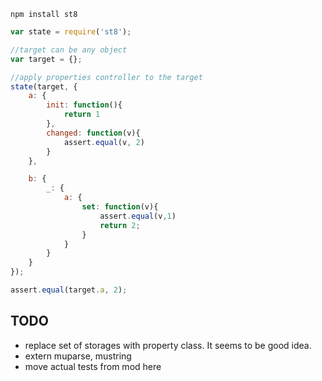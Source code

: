```
npm install st8
```

```js
var state = require('st8');

//target can be any object
var target = {};

//apply properties controller to the target
state(target, {
	a: {
		init: function(){
			return 1
		},
		changed: function(v){
			assert.equal(v, 2)
		}
	},

	b: {
		_: {
			a: {
				set: function(v){
					assert.equal(v,1)
					return 2;
				}
			}
		}
	}
});

assert.equal(target.a, 2);

```

## TODO

* replace set of storages with property class. It seems to be good idea.
* extern muparse, mustring
* move actual tests from mod here